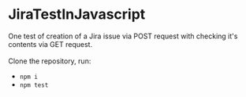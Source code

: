 # JiraTestInJavascript
One test of creation of a Jira issue via POST request with checking it's contents via GET request.\
\
Clone the repository, run:
- `npm i`
- `npm test`
